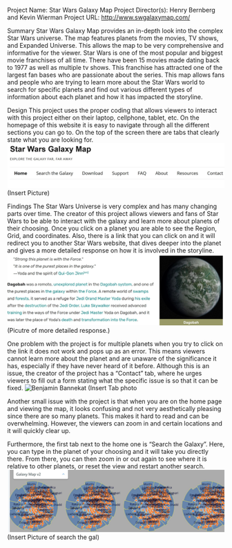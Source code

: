 Project Name: Star Wars Galaxy Map 
Project Director(s): Henry Bernberg and Kevin Wierman
Project URL: http://www.swgalaxymap.com/


Summary
Star Wars Galaxy Map provides an in-depth look into the complex Star Wars universe. The map features planets from the movies, TV shows, and Expanded Universe. This allows the map to be very comprehensive and informative for the viewer. Star Wars is one of the most popular and biggest movie franchises of all time. There have been 15 movies made dating back to 1977 as well as multiple tv shows. This franchise has attracted one of the largest fan bases who are passionate about the series. This map allows fans and people who are trying to learn more about the Star Wars world to search for specific planets and find out various different types of information about each planet and how it has impacted the storyline. 

Design
This project uses the proper coding that allows viewers to interact with this project either on their laptop, cellphone, tablet, etc. On the homepage of this website it is easy to navigate through all the different sections you can go to. On the top of the screen there are tabs that clearly state what you are looking for. ![Tabs](https://github.com/Thomas-Mark/TMark/blob/main/images/Review%202%20Design.JPG) (Insert Picture)

Findings
The Star Wars Universe is very complex and has many changing parts over time. The creator of this project allows viewers and fans of Star Wars to be able to interact with the galaxy and learn more about planets of their choosing. Once you click on a planet you are able to see the Region, Grid, and coordinates. Also, there is a link that you can click on and it will redirect you to another Star Wars website, that dives deeper into the planet and gives a more detailed response on how it is involved in the storyline. ![Planet Info](https://github.com/Thomas-Mark/TMark/blob/main/images/Review%20Two%20planet.JPG) (Picutre of more detailed response.)

One problem with the project is for multiple planets when you try to click on the link it does not work and pops up as an error. This means viewers cannot learn more about the planet and are unaware of the significance it has, especially if they have never heard of it before. Although this is an issue, the creator of the project has a “Contact” tab, where he urges viewers to fill out a form stating what the specific issue is so that it can be fixed. ![Benjamin Bannekat](https://octodex.github.com/images/bannekat.png) (Insert Tab photo

Another small issue with the project is that when you are on the home page and viewing the map, it looks confusing and not very aesthetically pleasing since there are so many planets. This makes it hard to read and can be overwhelming. However, the viewers can zoom in and certain locations and it will quickly clear up.

 Furthermore, the first tab next to the home one is “Search the Galaxy”. Here, you can type in the planet of your choosing and it will take you directly there. From there, you can then zoom in or out again to see where it is relative to other planets, or reset the view and restart another search. ![Star Wars Galaxy](https://github.com/Thomas-Mark/TMark/blob/main/images/Home%20page%20map%20review%202.JPG) (Insert Picture of search the gal)
